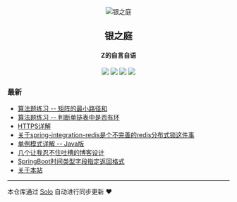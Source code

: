<p align="center"><img alt="银之庭" src="https://zhengliwei.top/img/logo.png"></p><h2 align="center">
银之庭
</h2>

<h4 align="center">Z的自言自语</h4>
<p align="center"><a title="银之庭" target="_blank" href="https://github.com/fengdefangxiang/solo-blog"><img src="https://img.shields.io/github/last-commit/fengdefangxiang/solo-blog.svg?style=flat-square&color=FF9900"></a>
<a title="GitHub repo size in bytes" target="_blank" href="https://github.com/fengdefangxiang/solo-blog"><img src="https://img.shields.io/github/repo-size/fengdefangxiang/solo-blog.svg?style=flat-square"></a>
<a title="Solo Version" target="_blank" href="https://github.com/88250/solo/releases"><img src="https://img.shields.io/badge/solo-4.3.1-f1e05a.svg?style=flat-square&color=blueviolet"></a>
<a title="Hits" target="_blank" href="https://github.com/88250/hits"><img src="https://hits.b3log.org/fengdefangxiang/solo-blog.svg"></a></p>

### 最新

* [算法题练习 -- 矩阵的最小路径和](https://www.zhengliwei.top:8080/articles/2020/10/11/1602411286710.html)
* [算法题练习 -- 判断单链表中是否有环](https://www.zhengliwei.top:8080/articles/2020/10/09/1602241965777.html)
* [HTTPS详解](https://www.zhengliwei.top:8080/articles/2020/10/01/1601537664244.html)
* [关于spring-integration-redis是个不完善的redis分布式锁这件事](https://www.zhengliwei.top:8080/articles/2020/09/28/1601301523721.html)
* [单例模式详解 -- Java版](https://www.zhengliwei.top:8080/articles/2020/09/25/1601044171878.html)
* [几个让我忍不住吐槽的博客设计](https://www.zhengliwei.top:8080/articles/2020/09/24/1600957280612.html)
* [SpringBoot时间类型字段指定返回格式](https://www.zhengliwei.top:8080/articles/2020/09/20/1600612063268.html)
* [关于本站](https://www.zhengliwei.top:8080/articles/2020/09/19/1600510347658.html)



---

本仓库通过 [Solo](https://github.com/88250/solo) 自动进行同步更新 ❤️ 